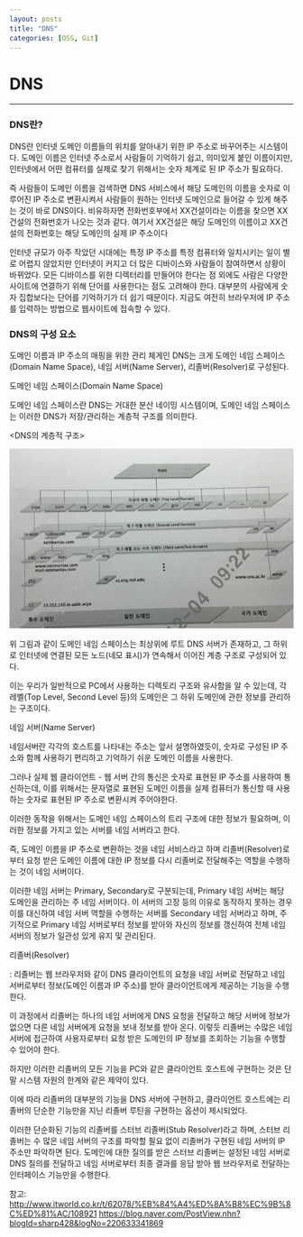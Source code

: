 ```yaml
---
layout: posts
title: "DNS"
categories: [OSS, Git]
---
```

# DNS
---
### DNS란?

DNS란  인터넷 도메인 이름들의 위치를 알아내기 위한 IP 주소로 바꾸어주는 시스템이다.
도메인 이름은 인터넷 주소로서 사람들이 기억하기 쉽고, 의미있게 붙인 이름이지만, 인터넷에서 어떤 컴퓨터를 실제로 찾기 위해서는 숫자 체계로 된 IP 주소가 필요하다.

즉 사람들이 도메인 이름을 검색하면 DNS 서비스에서 해당 도메인의 이름을 숫자로 이루어진 IP 주소로 변환시켜서 사람들이 원하는 인터넷 도메인으로 들어갈 수 있게 해주는 것이 바로 DNS이다.
비유하자면 전화번호부에서 XX건설이라는 이름을 찾으면 XX건설의 전화번호가 나오는 것과 같다. 여기서 XX건설은 해당 도메인의 이름이고 XX건설의 전화번호는 해당 도메인의 실제 IP 주소이다

인터넷 규모가 아주 작았던 시대에는 특정 IP 주소를 특정 컴퓨터와 일치시키는 일이 별로 어렵지 않았지만 인터넷이 커지고 더 많은 디바이스와 사람들이 참여하면서 상황이 바뀌었다.
모든 디바이스를 위한 디렉터리를 만들어야 한다는 점 외에도 사람은 다양한 사이트에 연결하기 위해 단어를 사용한다는 점도 고려해야 한다. 대부분의 사람에게 숫자 집합보다는 단어를 기억하기가 더 쉽기 때문이다.
지금도 여전히 브라우저에 IP 주소를 입력하는 방법으로 웹사이트에 접속할 수 있다.


### DNS의 구성 요소

도메인 이름과 IP 주소의 매핑을 위한 관리 체게인 DNS는 크게 도메인 네임 스페이스(Domain Name Space), 네임 서버(Name Server), 리졸버(Resolver)로 구성된다.


도메인 네임 스페이스(Domain Name Space)


도메인 네임 스페이스란 DNS는 거대한 분산 네이밍 시스템이며, 도메인 네임 스페이스는 이러한 DNS가 저장/관리하는 계층적 구조를 의미한다.


<DNS의 계층적 구조>


![DNS](https://github.com/woduseh/woduseh.github.io/blob/master/assets/images/DNSstructure.jpg)


위 그림과 같이 도메인 네임 스페이스는 최상위에 루트 DNS 서버가 존재하고, 그 하위로 인터넷에 연결된 모든 노드(네모 표시)가 연속해서 이어진 계층 구조로 구성되어 있다.


이는 우리가 일반적으로 PC에서 사용하는 디렉토리 구조와 유사함을 알 수 있는데, 각 레벨(Top Level, Second Level 등)의 도메인은 그 하위 도메인에 관한 정보를 관리하는 구조이다.



네임 서버(Name Server)

네임서버란 각각의 호스트를 나타내는 주소는 앞서 설명하였듯이, 숫자로 구성된 IP 주소와 함께 사용하기 편리하고 기억하기 쉬운 도메인 이름을 사용한다.


그러나 실제 웹 클라이언트 - 웹 서버 간의 통신은 숫자로 표현된 IP 주소를 사용하여 통신하는데, 이를 위해서는 문자열로 표현된 도메인 이름을 실제 컴퓨터가 통신할 때 사용하는 숫자로 표현된 IP 주소로 변환시켜 주어야한다.


이러한 동작을 위해서는 도메인 네임 스페이스의 트리 구조에 대한 정보가 필요하며, 이러한 정보를 가지고 있는 서버를 네임 서버라고 한다. 


즉, 도메인 이름을 IP 주소로 변환하는 것을 네임 서비스라고 하며 리졸버(Resolver)로부터 요청 받은 도메인 이름에 대한 IP 정보를 다시 리졸버로 전달해주는 역할을 수행하는 것이 네임 서버이다.


이러한 네임 서버는 Primary, Secondary로 구분되는데, Primary 네임 서버는 해당 도메인을 관리하는 주 네임 서버이다.
이 서버의 고장 등의 이유로 동작하지 못하는 경우 이를 대신하여 네임 서버 역할을 수행하는 서버를 Secondary 네임 서버라고 하며, 주기적으로 Primary 네임 서버로부터 정보를 받아와 자신의 정보를 갱신하여 전체 네임 서버의 정보가 일관성 있게 유지 및 관리된다.



리졸버(Resolver)


: 리졸버는 웹 브라우저와 같이 DNS 클라이언트의 요청을 네임 서버로 전달하고 네임 서버로부터 정보(도메인 이름과 IP 주소)를 받아 클라이언트에게 제공하는 기능을 수행한다.


이 과정에서 리졸버는 하나의 네임 서버에게 DNS 요청을 전달하고 해당 서버에 정보가 없으면 다른 네임 서버에게 요청을 보내 정보를 받아 온다.
이렇듯 리졸버는 수많은 네임 서버에 접근하여 사용자로부터 요청 받은 도메인의 IP 정보를 조회하는 기능을 수행할 수 있어야 한다.


하지만 이러한 리졸버의 모든 기능을 PC와 같은 클라이언트 호스트에 구현하는 것은 단말 시스템 자원의 한계와 같은 제약이 있다.


이에 따라 리졸버의 대부분의 기능을 DNS 서버에 구현하고, 클라이언트 호스트에는 리졸버의 단순한 기능만을 지닌 리졸버 루틴을 구현하는 옵션이 제시되었다.


이러한 단순화된 기능의 리졸버를 스터브 리졸버(Stub Resolver)라고 하며, 스터브 리졸버는 수 많은 네임 서버의 구조를 파악할 필요 없이 리졸버가 구현된 네임 서버의 IP 주소만 파악하면 된다.
도메인에 대한 질의를 받은 스터브 리졸버는 설정된 네임 서버로 DNS 질의를 전달하고 네임 서버로부터 최종 결과를 응답 받아 웹 브라우저로 전달하는 인터페이스 기능만을 수행한다.


참고: http://www.itworld.co.kr/t/62078/%EB%84%A4%ED%8A%B8%EC%9B%8C%ED%81%AC/108921
https://blog.naver.com/PostView.nhn?blogId=sharp428&logNo=220633341869
